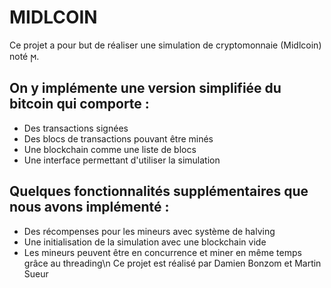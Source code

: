 # MIDLCOIN

 Ce projet a pour but de réaliser une simulation de cryptomonnaie (Midlcoin) noté ϻ.
## On y implémente une version simplifiée du bitcoin qui comporte :
  - Des transactions signées
  - Des blocs de transactions pouvant être minés
  - Une blockchain comme une liste de blocs
  - Une interface permettant d'utiliser la simulation
## Quelques fonctionnalités supplémentaires que nous avons implémenté :
  - Des récompenses pour les mineurs avec système de halving
  - Une initialisation de la simulation avec une blockchain vide
  - Les mineurs peuvent être en concurrence et miner en même temps grâce au threading\n
 Ce projet est réalisé par Damien Bonzom et Martin Sueur
